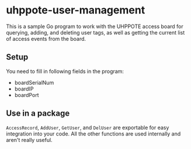# uhppote-user-management
This is a sample Go program to work with the UHPPOTE access board for querying, adding, and deleting user tags, as well as getting the current list of access events from the board. 

## Setup
You need to fill in following fields in the program:
* boardSerialNum
* boardIP
* boardPort

## Use in a package
`AccessRecord`, `AddUser`, `GetUser`, and `DelUser` are exportable for easy integration into your code. All the other functions are used internally and aren't really useful.
